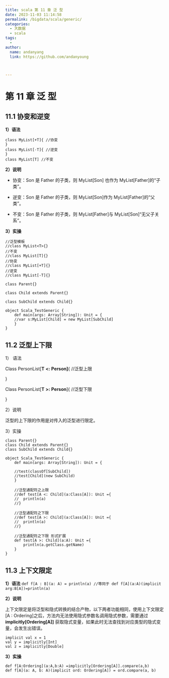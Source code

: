 ```yaml
---
title: scala 第 11 章 泛 型
date: 2023-11-03 11:14:58
permalink: /bigdata/scala/generic/
categories:
  - 大数据
  - scala
tags:
  -
author:
  name: andanyang
  link: https://github.com/andanyoung



---
```


# 第 11 章 泛 型

## 11.1 协变和逆变

**1）语法**

```
class MyList[+T]{ //协变
}
class MyList[-T]{ //逆变
}
class MyList[T] //不变
```

**2）说明**

- 协变：Son 是 Father 的子类，则 MyList[Son] 也作为 MyList[Father]的“子类”。

- 逆变：Son 是 Father 的子类，则 MyList[Son]作为 MyList[Father]的“父类”。

- 不变：Son 是 Father 的子类，则 MyList[Father]与 MyList[Son]“无父子关系”。

**3）实操**

```
//泛型模板
//class MyList<T>{}
//不变
//class MyList[T]{}
//协变
//class MyList[+T]{}
//逆变
//class MyList[-T]{}

class Parent{}

class Child extends Parent{} 

class SubChild extends Child{}

object Scala_TestGeneric {
    def main(args: Array[String]): Unit = {
    //var s:MyList[Child] = new MyList[SubChild]
    }
}
```

## 11.2 泛型上下限

1） 语法

Class PersonList[**T** **<:** **Person]**{ //泛型上限

}

Class PersonList[**T** **>:** **Person**]{ //泛型下限

}

2）说明

泛型的上下限的作用是对传入的泛型进行限定。

3）实操

```
class Parent{}
class Child extends Parent{} 
class SubChild extends Child{}

object Scala_TestGeneric {
    def main(args: Array[String]): Unit = {

    //test(classOf[SubChild])
    //test[Child](new SubChild)
    }

    //泛型通配符之上限
    //def test[A <: Child](a:Class[A]): Unit ={
    //	println(a)
    //}

    //泛型通配符之下限
    //def test[A >: Child](a:Class[A]): Unit ={
    //	println(a)
    //}

    //泛型通配符之下限 形式扩展
    def test[A >: Child](a:A): Unit ={ 
    	println(a.getClass.getName)
    }
}
```

## 11.3 上下文限定

**1）语法**
```def f[A : B](a: A) = println(a) //等同于 def f[A](a:A)(implicit arg:B[A])=println(a)```

 **2）说明**

上下文限定是将泛型和隐式转换的结合产物，以下两者功能相同，使用上下文限定[A : Ordering]之后，方法内无法使用隐式参数名调用隐式参数，需要通过 **implicitly[Ordering[A]]** 获取隐式变量，如果此时无法查找到对应类型的隐式变量，会发生出错误。

```
implicit val x = 1
val y = implicitly[Int]
val z = implicitly[Double]
```

**3）实操**

```
def f[A:Ordering](a:A,b:A) =implicitly[Ordering[A]].compare(a,b)
def f[A](a: A, b: A)(implicit ord: Ordering[A]) = ord.compare(a, b)
```

